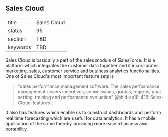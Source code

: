 ## Sales Cloud


|          |             |
| -------- | ----------- |
| title    | Sales Cloud |
| status   | 95          |
| section  | TBD         |
| keywords | TBD         |




Sales Cloud is basically a part of the sales module of SalesForce. It is
a platform which integrates the customer data together and it
incorporates marketing, sales, customer service and business analytics
functionalities. One of Sales Cloud's most important feature sets is


> "sales performance management software. The sales performance
> management covers incentives, commissions, quotas, regions, goal
> setting, training and performance evaluation"
>  [@hid-sp18-418-Sales-Cloud-features].

It also has features which enable us to construct dashboards and
perform real time forecasting which are useful for data analytics. It
has a mobile application of the same thereby providing more ease of
access and portability.
